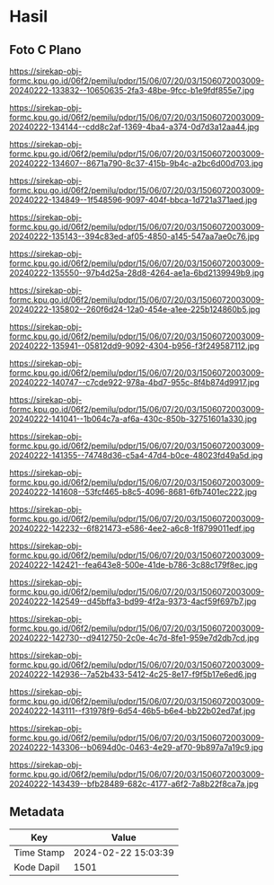 # Hasil

## Foto C Plano

https://sirekap-obj-formc.kpu.go.id/06f2/pemilu/pdpr/15/06/07/20/03/1506072003009-20240222-133832--10650635-2fa3-48be-9fcc-b1e9fdf855e7.jpg

https://sirekap-obj-formc.kpu.go.id/06f2/pemilu/pdpr/15/06/07/20/03/1506072003009-20240222-134144--cdd8c2af-1369-4ba4-a374-0d7d3a12aa44.jpg

https://sirekap-obj-formc.kpu.go.id/06f2/pemilu/pdpr/15/06/07/20/03/1506072003009-20240222-134607--8671a790-8c37-415b-9b4c-a2bc6d00d703.jpg

https://sirekap-obj-formc.kpu.go.id/06f2/pemilu/pdpr/15/06/07/20/03/1506072003009-20240222-134849--1f548596-9097-404f-bbca-1d721a371aed.jpg

https://sirekap-obj-formc.kpu.go.id/06f2/pemilu/pdpr/15/06/07/20/03/1506072003009-20240222-135143--394c83ed-af05-4850-a145-547aa7ae0c76.jpg

https://sirekap-obj-formc.kpu.go.id/06f2/pemilu/pdpr/15/06/07/20/03/1506072003009-20240222-135550--97b4d25a-28d8-4264-ae1a-6bd2139949b9.jpg

https://sirekap-obj-formc.kpu.go.id/06f2/pemilu/pdpr/15/06/07/20/03/1506072003009-20240222-135802--260f6d24-12a0-454e-a1ee-225b124860b5.jpg

https://sirekap-obj-formc.kpu.go.id/06f2/pemilu/pdpr/15/06/07/20/03/1506072003009-20240222-135941--05812dd9-9092-4304-b956-f3f249587112.jpg

https://sirekap-obj-formc.kpu.go.id/06f2/pemilu/pdpr/15/06/07/20/03/1506072003009-20240222-140747--c7cde922-978a-4bd7-955c-8f4b874d9917.jpg

https://sirekap-obj-formc.kpu.go.id/06f2/pemilu/pdpr/15/06/07/20/03/1506072003009-20240222-141041--1b064c7a-af6a-430c-850b-32751601a330.jpg

https://sirekap-obj-formc.kpu.go.id/06f2/pemilu/pdpr/15/06/07/20/03/1506072003009-20240222-141355--74748d36-c5a4-47d4-b0ce-48023fd49a5d.jpg

https://sirekap-obj-formc.kpu.go.id/06f2/pemilu/pdpr/15/06/07/20/03/1506072003009-20240222-141608--53fcf465-b8c5-4096-8681-6fb7401ec222.jpg

https://sirekap-obj-formc.kpu.go.id/06f2/pemilu/pdpr/15/06/07/20/03/1506072003009-20240222-142232--6f821473-e586-4ee2-a6c8-1f8799011edf.jpg

https://sirekap-obj-formc.kpu.go.id/06f2/pemilu/pdpr/15/06/07/20/03/1506072003009-20240222-142421--fea643e8-500e-41de-b786-3c88c179f8ec.jpg

https://sirekap-obj-formc.kpu.go.id/06f2/pemilu/pdpr/15/06/07/20/03/1506072003009-20240222-142549--d45bffa3-bd99-4f2a-9373-4acf59f697b7.jpg

https://sirekap-obj-formc.kpu.go.id/06f2/pemilu/pdpr/15/06/07/20/03/1506072003009-20240222-142730--d9412750-2c0e-4c7d-8fe1-959e7d2db7cd.jpg

https://sirekap-obj-formc.kpu.go.id/06f2/pemilu/pdpr/15/06/07/20/03/1506072003009-20240222-142936--7a52b433-5412-4c25-8e17-f9f5b17e6ed6.jpg

https://sirekap-obj-formc.kpu.go.id/06f2/pemilu/pdpr/15/06/07/20/03/1506072003009-20240222-143111--f31978f9-6d54-46b5-b6e4-bb22b02ed7af.jpg

https://sirekap-obj-formc.kpu.go.id/06f2/pemilu/pdpr/15/06/07/20/03/1506072003009-20240222-143306--b0694d0c-0463-4e29-af70-9b897a7a19c9.jpg

https://sirekap-obj-formc.kpu.go.id/06f2/pemilu/pdpr/15/06/07/20/03/1506072003009-20240222-143439--bfb28489-682c-4177-a6f2-7a8b22f8ca7a.jpg


## Metadata

| Key        | Value               |
| ---------- | ------------------- |
| Time Stamp | 2024-02-22 15:03:39 |
| Kode Dapil | 1501                |



